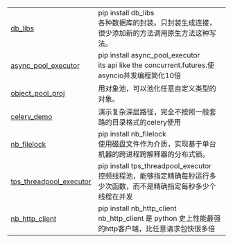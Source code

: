 <html>
    <table style="margin-left: auto; margin-right: auto;">
        <tr>
            <td>
                <a href="https://github.com/ydf0509/db_libs">db_libs</a>
            </td>
            <td>
                 pip install db_libs <br>
                各种数据库的封装。只封装生成连接，很少添加新的方法调用原生方法这种写法。
            </td>
        </tr>
        <tr>
            <td>
                <a href="https://github.com/ydf0509/async_pool_executor">async_pool_executor</a>
            </td>
            <td>
                pip install async_pool_executor <br>
                its api like the concurrent.futures.使asyncio并发编程简化10倍
            </td>
        </tr>
        <tr>
            <td>
                <a href="https://github.com/ydf0509/object_pool_proj">object_pool_proj</a>
            </td>
            <td>
            用对象池，可以池化任意自定义类型的对象。
                        </td>
            </tr>
            <tr>
            <td>
                <a href="https://github.com/ydf0509/celery_demo">celery_demo</a>
            </td>
<td>
                演示复杂深层路径，完全不按照一般套路的目录格式的celery使用
            </td>
</tr>
        <tr>
            <td>
                <a href="https://github.com/ydf0509/nb_filelock">nb_filelock</a>
            </td>

<td>
                pip install nb_filelock <br>
                使用磁盘文件作为介质，实现基于单台机器的跨进程跨解释器的分布式锁。
            </td>
        </tr>
        <tr>
            <td>
                <a href="https://github.com/ydf0509/tps_threadpool_executor">tps_threadpool_executor</a>
            </td>
            <td>
                pip install tps_threadpool_executor <br>
                控频线程池，能够指定精确每秒运行多少次函数，而不是精确指定每秒多少个线程在并发
            </td>
        </tr>
<tr>
            <td>
                <a href="https://github.com/ydf0509/nb_http_client">nb_http_client</a>
            </td>
            <td>
                pip install nb_http_client <br>
                nb_http_client 是 python 史上性能最强的http客户端，比任意请求包快很多倍
            </td>
        </tr>
    </table>
</html>










